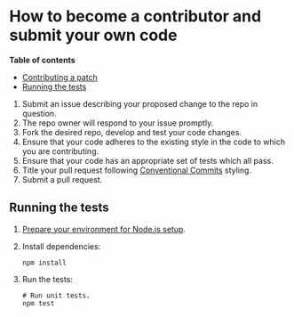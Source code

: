 # How to become a contributor and submit your own code

**Table of contents**

* [Contributing a patch](#contributing-a-patch)
* [Running the tests](#running-the-tests)

1.  Submit an issue describing your proposed change to the repo in question.
1.  The repo owner will respond to your issue promptly.
1.  Fork the desired repo, develop and test your code changes.
1.  Ensure that your code adheres to the existing style in the code to which
    you are contributing.
1.  Ensure that your code has an appropriate set of tests which all pass.
1.  Title your pull request following [Conventional Commits](https://www.conventionalcommits.org/) styling.
1.  Submit a pull request.

## Running the tests

1.  [Prepare your environment for Node.js setup][setup].

1.  Install dependencies:

        npm install

1.  Run the tests:

        # Run unit tests.
        npm test

[setup]: https://cloud.google.com/nodejs/docs/setup
